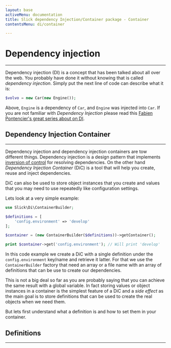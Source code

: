 ```yaml
---
layout: base
activeMenu: documentation
title: Slick dependency Injection/Container package - Container
contentsMenu: di/container

---
```


<div id="container"></div>

# Dependency injection

---

Dependency injection (DI) is a concept that has been talked about all over the web.
You probably have done it without knowing that is called _dependency injection_. Simply put
the next line of code can describe what it is:

```php
$volvo = new Car(new Engine());
```

Above, `Engine` is a dependency of `Car`, and `Engine` was injected into `Car`. If you are
not familiar with _Dependency Injection_ please read this [Fabien Pontencier's great series
about on DI](http://fabien.potencier.org/what-is-dependency-injection.html).

## Dependency Injection Container

---

Dependency injection and dependency injection containers are tow different things.
Dependency injection is a design pattern that implements
[inversion of control](https://en.wikipedia.org/wiki/Inversion_of_control) for
resolving dependencies. On the other hand _Dependency Injection Container_ (DiC) is a tool
that will help you create, reuse and inject dependencies.

DiC can also be used to store object instances that you create and values that you may
need to use repeatedly like configuration settings.

Lets look at a very simple example:

```php
use Slick\Di\ContainerBuilder;

$definitions = [
    'config.environment' => 'develop'
];

$container = (new ContainerBuilder($definitions))->getContainer();

print $container->get('config.environment'); // Will print 'develop'
```

In this code example we create a DiC with a single definition under the `config.environment` key/name
and retrieve it latter. For that we use the `ContainerBuilder` factory that need an array or a file
name with an array of definitions that can be use to create our dependencies.

This is not a big deal so far as you are probably saying that you can achieve the same result with a 
global variable. In fact storing values or object instances in a container is the simplest feature
of a DiC and a _side effect_ as the main goal is to store definitions that can be used to create
the real objects when we need them.

But lets first understand what a definition is and how to set them in your container.

## Definitions

---


